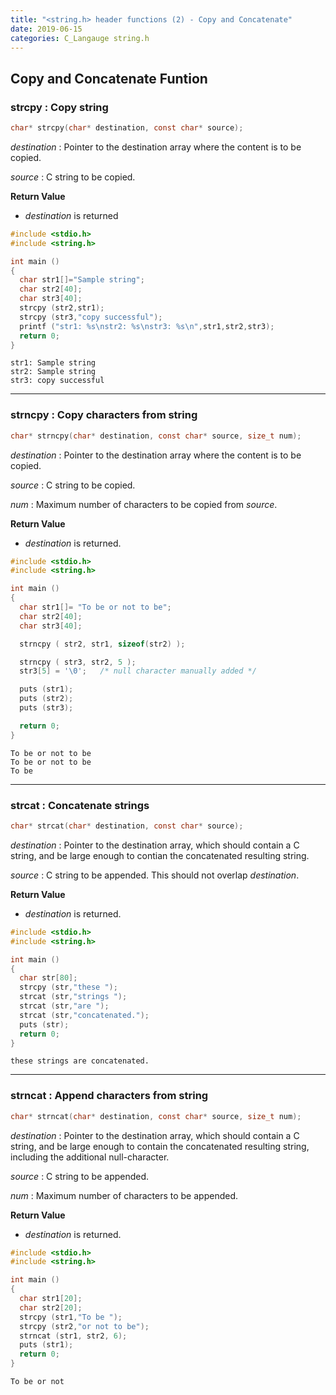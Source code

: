```yaml
---
title: "<string.h> header functions (2) - Copy and Concatenate"
date: 2019-06-15
categories: C_Langauge string.h
---
```


## Copy and Concatenate Funtion

### strcpy : Copy string
~~~c
char* strcpy(char* destination, const char* source);
~~~

*destination* : Pointer to the destination array where the content is to be copied.

*source* : C string to be copied.

**Return Value**
- *destination* is returned

~~~c
#include <stdio.h>
#include <string.h>

int main ()
{
  char str1[]="Sample string";
  char str2[40];
  char str3[40];
  strcpy (str2,str1);
  strcpy (str3,"copy successful");
  printf ("str1: %s\nstr2: %s\nstr3: %s\n",str1,str2,str3);
  return 0;
}
~~~
```
str1: Sample string
str2: Sample string
str3: copy successful
```

- - -

### strncpy : Copy characters from string
~~~c
char* strncpy(char* destination, const char* source, size_t num);
~~~

*destination* : Pointer to the destination array where the content is to be copied.

*source* : C string to be copied.

*num* : Maximum number of characters to be copied from *source*.

**Return Value**
- *destination* is returned.

~~~c
#include <stdio.h>
#include <string.h>

int main ()
{
  char str1[]= "To be or not to be";
  char str2[40];
  char str3[40];

  strncpy ( str2, str1, sizeof(str2) );

  strncpy ( str3, str2, 5 );
  str3[5] = '\0';   /* null character manually added */

  puts (str1);
  puts (str2);
  puts (str3);

  return 0;
}
~~~

```
To be or not to be
To be or not to be
To be
```

- - -

### strcat : Concatenate strings
~~~c
char* strcat(char* destination, const char* source);
~~~

*destination* : Pointer to the destination array, which should contain a C string, 
and be large enough to contian the concatenated resulting string.

*source* : C string to be appended. This should not overlap *destination*.

**Return Value**
- *destination* is returned.

~~~c
#include <stdio.h>
#include <string.h>

int main ()
{
  char str[80];
  strcpy (str,"these ");
  strcat (str,"strings ");
  strcat (str,"are ");
  strcat (str,"concatenated.");
  puts (str);
  return 0;
}
~~~

```
these strings are concatenated. 
```

- - -

### strncat : Append characters from string
~~~c
char* strncat(char* destination, const char* source, size_t num);
~~~

*destination* : Pointer to the destination array, which should contain a C string, 
and be large enough to contain the concatenated resulting string, 
including the additional null-character.

*source* : C string to be appended.

*num* : Maximum number of characters to be appended.

**Return Value**
- *destination* is returned.

~~~c
#include <stdio.h>
#include <string.h>

int main ()
{
  char str1[20];
  char str2[20];
  strcpy (str1,"To be ");
  strcpy (str2,"or not to be");
  strncat (str1, str2, 6);
  puts (str1);
  return 0;
}
~~~
```
To be or not
```
